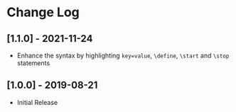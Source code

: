 # Change Log

## [1.1.0] - 2021-11-24

- Enhance the syntax by highlighting `key=value`, `\define`, `\start` and `\stop` statements

## [1.0.0] - 2019-08-21

- Initial Release
